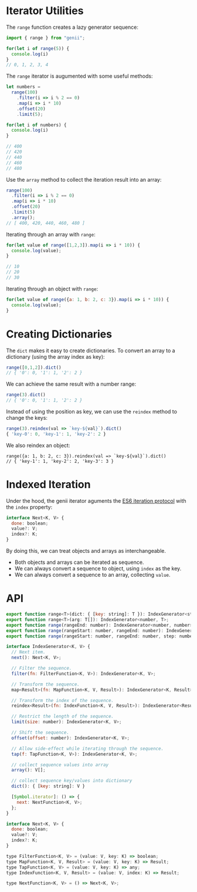 # Iterator Utilities

The `range` function creates a lazy generator sequence:

```js
import { range } from "genii";

for(let i of range(5)) {
  console.log(i)
}
// 0, 1, 2, 3, 4
```

The `range` iterator is augumented with some useful methods:

```js
let numbers =
  range(100)
    .filter(i => i % 2 == 0)
    .map(i => i * 10)
    .offset(20)
    .limit(5);

for(let i of numbers) {
  console.log(i)
}

// 400
// 420
// 440
// 460
// 480
```

Use the `array` method to collect the iteration result into an array:

```js
range(100)
  .filter(i => i % 2 == 0)
  .map(i => i * 10)
  .offset(20)
  .limit(5)
  .array();
// [ 400, 420, 440, 460, 480 ]
```

Iterating through an array with `range`:

```js
for(let value of range([1,2,3]).map(i => i * 10)) {
  console.log(value);
}

// 10
// 20
// 30
```

Iterating through an object with `range`:

```js
for(let value of range({a: 1, b: 2, c: 3}).map(i => i * 10)) {
  console.log(value);
}
```

# Creating Dictionaries

The `dict` makes it easy to create dictionaries.  To convert an array to a dictionary (using the array index as key):

```js
range([0,1,2]).dict()
// { '0': 0, '1': 1, '2': 2 }
```

We can achieve the same result with a number range:

```js
range(3).dict()
// { '0': 0, '1': 1, '2': 2 }
```

Instead of using the position as key, we can use the `reindex` method to change the keys:

```js
range(3).reindex(val => `key-${val}`).dict()
{ 'key-0': 0, 'key-1': 1, 'key-2': 2 }
```

We also reindex an object:

```
range({a: 1, b: 2, c: 3}).reindex(val => `key-${val}`).dict()
// { 'key-1': 1, 'key-2': 2, 'key-3': 3 }
```

# Indexed Iteration

Under the hood, the genii iterator aguments the [ES6 iteration protocol](https://developer.mozilla.org/en-US/docs/Web/JavaScript/Reference/Iteration_protocols) with the `index` property:

```js
interface Next<K, V> {
  done: boolean;
  value?: V;
  index?: K;
}
```

By doing this, we can treat objects and arrays as interchangeable.

+ Both objects and arrays can be iterated as sequence.
+ We can always convert a sequence to object, using `index` as the key.
+ We can always convert a sequence to an array, collecting `value`.

# API

```js
export function range<T>(dict: { [key: string]: T }): IndexGenerator<string, T>;
export function range<T>(arg: T[]): IndexGenerator<number, T>;
export function range(rangeEnd: number): IndexGenerator<number, number>;
export function range(rangeStart: number, rangeEnd: number): IndexGenerator<number, number>;
export function range(rangeStart: number, rangeEnd: number, step: number): IndexGenerator<number, number>;

interface IndexGenerator<K, V> {
  // Next item.
  next(): Next<K, V>;

  // Filter the sequence.
  filter(fn: FilterFunction<K, V>): IndexGenerator<K, V>;

  // Transform the sequence.
  map<Result>(fn: MapFunction<K, V, Result>): IndexGenerator<K, Result>;

  // Transform the index of the sequence.
  reindex<Result>(fn: IndexFunction<K, V, Result>): IndexGenerator<Result, V>;

  // Restrict the length of the sequence.
  limit(size: number): IndexGenerator<K, V>;

  // Shift the sequence.
  offset(offset: number): IndexGenerator<K, V>;

  // Allow side-effect while iterating through the sequence.
  tap(f: TapFunction<K, V>): IndexGenerator<K, V>;

  // collect sequence values into array
  array(): V[];

  // collect sequence key/values into dictionary
  dict(): { [key: string]: V }

  [Symbol.iterator]: () => {
    next: NextFunction<K, V>;
  };
}

interface Next<K, V> {
  done: boolean;
  value?: V;
  index?: K;
}

type FilterFunction<K, V> = (value: V, key: K) => boolean;
type MapFunction<K, V, Result> = (value: V, key: K) => Result;
type TapFunction<K, V> = (value: V, key: K) => any;
type IndexFunction<K, V, Result> = (value: V, index: K) => Result;

type NextFunction<K, V> = () => Next<K, V>;
```